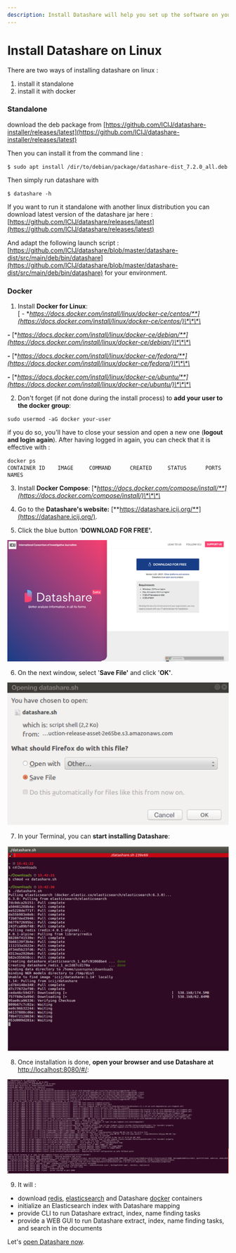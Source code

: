 ```yaml
---
description: Install Datashare will help you set up the software on your computer.
---
```


# Install Datashare on Linux

There are two ways of installing datashare on linux :

1. install it standalone
2. install it with docker

### Standalone

download the deb package from [https://github.com/ICIJ/datashare-installer/releases/latest](https://github.com/ICIJ/datashare-installer/releases/latest)

Then you can install it from the command line : 

```text
$ sudo apt install /dir/to/debian/package/datashare-dist_7.2.0_all.deb
```

Then simply run datashare with 

```text
$ datashare -h
```

If you want to run it standalone with another linux distribution you can download latest version of the datashare jar here : [https://github.com/ICIJ/datashare/releases/latest](https://github.com/ICIJ/datashare/releases/latest)

And adapt the following launch script : [https://github.com/ICIJ/datashare/blob/master/datashare-dist/src/main/deb/bin/datashare](https://github.com/ICIJ/datashare/blob/master/datashare-dist/src/main/deb/bin/datashare) for your environment.

### Docker 

1. Install **Docker for Linux**:   
[ - **https://docs.docker.com/install/linux/docker-ce/centos/**](https://docs.docker.com/install/linux/docker-ce/centos/)\*\*\*\*

 **-** [**https://docs.docker.com/install/linux/docker-ce/debian/**](https://docs.docker.com/install/linux/docker-ce/debian/)\*\*\*\*

 **-** [**https://docs.docker.com/install/linux/docker-ce/fedora/**](https://docs.docker.com/install/linux/docker-ce/fedora/)\*\*\*\*

 **-** [**https://docs.docker.com/install/linux/docker-ce/ubuntu/**](https://docs.docker.com/install/linux/docker-ce/ubuntu/)\*\*\*\*

2. Don't forget \(if not done during the install process\) to **add your user to the docker group**:

```text
sudo usermod -aG docker your-user
```

if you do so, you'll have to close your session and open a new one \(**logout and login again**\). After having logged in again, you can check that it is effective with :

```text
docker ps
CONTAINER ID    IMAGE     COMMAND      CREATED     STATUS      PORTS          NAMES
```

3. Install **Docker Compose**: [**https://docs.docker.com/compose/install/**](https://docs.docker.com/compose/install/)\*\*\*\*

4. Go to the **Datashare's website:** [**https://datashare.icij.org/**](https://datashare.icij.org/).

5. Click the blue button '**DOWNLOAD FOR FREE'.**

![](../.gitbook/assets/group-42123131.png)

6. On the next window, select '**Save File'** and click '**OK'**.

![](../.gitbook/assets/linux.png)

7. In your Terminal, you can **start installing Datashare**:

![](../.gitbook/assets/screen-shot-2019-01-22-at-11.14.38-am.png)

8. Once installation is done, **open your browser and use Datashare at** [http://localhost:8080/\#/](http://localhost:8080/#/):

![](../.gitbook/assets/linux3.png)

9. It will :

* download [redis](https://redis.io), [elasticsearch](https://www.elastic.co/) and Datashare [docker](https://www.docker.com/docker-community) containers
* initialize an Elasticsearch index with Datashare mapping
* provide CLI to run Datashare extract, index, name finding tasks
* provide a WEB GUI to run Datashare extract, index, name finding tasks, and search in the documents

Let's [open Datashare now](https://icij.gitbook.io/datashare/linux/open-datashare-on-linux).

